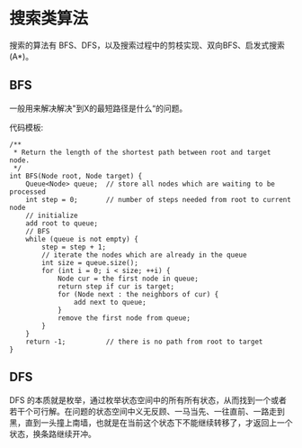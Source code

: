 # 搜索类算法

搜索的算法有 BFS、DFS，以及搜索过程中的剪枝实现、双向BFS、启发式搜索(A*)。

## BFS

一般用来解决解决"到X的最短路径是什么“的问题。

代码模板:

```text
/**
 * Return the length of the shortest path between root and target node.
 */
int BFS(Node root, Node target) {
    Queue<Node> queue;  // store all nodes which are waiting to be processed
    int step = 0;       // number of steps needed from root to current node
    // initialize
    add root to queue;
    // BFS
    while (queue is not empty) {
        step = step + 1;
        // iterate the nodes which are already in the queue
        int size = queue.size();
        for (int i = 0; i < size; ++i) {
            Node cur = the first node in queue;
            return step if cur is target;
            for (Node next : the neighbors of cur) {
                add next to queue;
            }
            remove the first node from queue;
        }
    }
    return -1;          // there is no path from root to target
}
```

## DFS

DFS 的本质就是枚举，通过枚举状态空间中的所有所有状态，从而找到一个或者若干个可行解。在问题的状态空间中义无反顾、一马当先、一往直前、一路走到黑，直到一头撞上南墙，也就是在当前这个状态下不能继续转移了，才返回上一个状态，换条路继续开冲。


